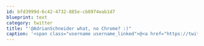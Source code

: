 ```yaml
---
id: bfd3999d-6c42-4732-885e-cb8974eab1d7
blueprint: text
category: twitter
title: "'@AdrianSchneider what, no Chrome? :)"
caption: '<span class="username username_linked">@<a href="https://twitter.com/AdrianSchneider" title="Adrian Schneider">AdrianSchneider</a></span> what, no Chrome? :)'
---
```

